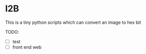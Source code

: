 # I2B
This is a tiny python scripts which can convert an image to hex bit 

TODO:
- [ ] test
- [ ] front end web
